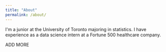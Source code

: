 ```yaml
---
title: "About"
permalink: /about/
---
```


I'm a junior at the University of Toronto majoring in statistics. I have
experience as a data science intern at a Fortune 500 healthcare company.

ADD MORE
